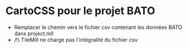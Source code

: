 # CartoCSS pour le projet BATO

* Remplacer le chemin vers le fichier csv contenant les données BATO dans project.mll
* /!\ TileMill ne charge pas l'intégralité du fichier csv
